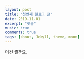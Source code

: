 ```yaml
---
layout: post
title: "첫번째 블로그 글"
date: 2019-11-01
excerpt: "첫글"
music: true
comments: true
tags: [about, Jekyll, theme, moon]
---
```

이건 뭘까요.